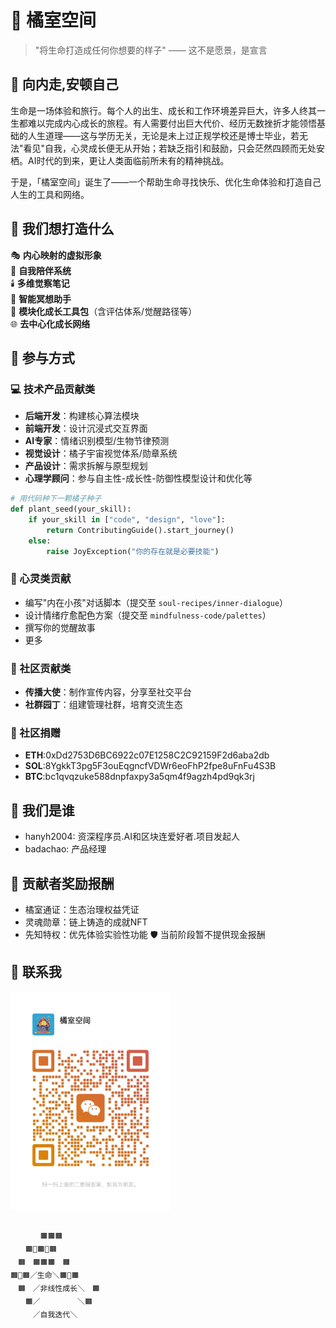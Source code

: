 # 🍊 橘室空间 

> "将生命打造成任何你想要的样子" —— 这不是愿景，是宣言  

## 🌱 向内走,安顿自己  

生命是一场体验和旅行。每个人的出生、成长和工作环境差异巨大，许多人终其一生都难以完成内心成长的旅程。有人需要付出巨大代价、经历无数挫折才能领悟基础的人生道理——这与学历无关，无论是未上过正规学校还是博士毕业，若无法"看见"自我，心灵成长便无从开始；若缺乏指引和鼓励，只会茫然四顾而无处安栖。AI时代的到来，更让人类面临前所未有的精神挑战。

于是，「橘室空间」诞生了——一个帮助生命寻找快乐、优化生命体验和打造自己人生的工具和网络。



## 📖 我们想打造什么  

🎭 **内心映射的虚拟形象**  
🧩 **自我陪伴系统**  
🕯️ **多维觉察笔记**  
🌱 **智能冥想助手**  
🍊 **模块化成长工具包**（含评估体系/觉醒路径等）  
🌐 **去中心化成长网络** 


## 🧡 参与方式

### 💻 技术产品贡献类  

- **后端开发**：构建核心算法模块  
- **前端开发**：设计沉浸式交互界面  
- **AI专家**：情绪识别模型/生物节律预测  
- **视觉设计**：橘子宇宙视觉体系/勋章系统  
- **产品设计**：需求拆解与原型规划  
- **心理学顾问**：参与自主性-成长性-防御性模型设计和优化等 

```python
# 用代码种下一颗橘子种子  
def plant_seed(your_skill):  
    if your_skill in ["code", "design", "love"]:  
        return ContributingGuide().start_journey()  
    else:  
        raise JoyException("你的存在就是必要技能")  
```

### 🌸 心灵类贡献  
- 编写"内在小孩"对话脚本（提交至 `soul-recipes/inner-dialogue`）  
- 设计情绪疗愈配色方案（提交至 `mindfulness-code/palettes`）  
- 撰写你的觉醒故事
- 更多

### 🌟 社区贡献类  
- **传播大使**：制作宣传内容，分享至社交平台  
- **社群园丁**：组建管理社群，培育交流生态 

### 🌱 社区捐赠  
- **ETH**:0xDd2753D6BC6922c07E1258C2C92159F2d6aba2db  
- **SOL**:8YgkkT3pg5F3ouEqgncfVDWr6eoFhP2fpe8uFnFu4S3B
- **BTC**:bc1qvqzuke588dnpfaxpy3a5qm4f9agzh4pd9qk3rj   

## 📜 我们是谁
- hanyh2004: 资深程序员.AI和区块连爱好者.项目发起人
- badachao: 产品经理


## 🧡 贡献者奖励报酬
- 橘室通证：生态治理权益凭证
- 灵魂勋章：链上铸造的成就NFT
- 先知特权：优先体验实验性功能
🛡️ 当前阶段暂不提供现金报酬



## 🧡 联系我

<img src="images/joyhouse-wechat.jpg" width="256" alt="橘室空间微信">



## 


```text
　　　　🟧🟧🟧  
　　🟧🍊🟧🍊🟧  
　🟧　🟧🟧🟧　🟧  
🟧🍊🟧／生命＼🟧🍊🟧  
　🟧　／非线性成长＼　🟧  
　　🟧／　　　　　＼🟧  
　　　／自我迭代＼  






